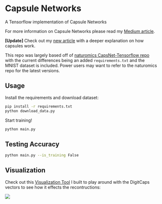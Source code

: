 # Capsule Networks
A Tensorflow implementation of Capsule Networks

For more information on Capsule Networks please read my [Medium article](https://hackernoon.com/capsule-networks-are-shaking-up-ai-heres-how-to-use-them-c233a0971952).

**[Update]** Check out my [new article](https://medium.freecodecamp.org/understanding-capsule-networks-ais-alluring-new-architecture-bdb228173ddc) with a deeper explanation on how capsules work.

This repo was largely based off of [naturomics CapsNet-Tensorflow repo](https://github.com/naturomics/CapsNet-Tensorflow) with the current differences being an added `requirements.txt` and the MNIST dataset is included. Power users may want to refer to the naturomics repo for the latest versions.

## Usage
Install the requirements and download dataset:
```bash
pip install -r requirements.txt
python download_data.py
```
Start training!
```bash
python main.py
```

## Testing Accuracy
```bash
python main.py --is_training False
```

## Visualization
Check out this [Visualization Tool](https://github.com/bourdakos1/CapsNet-Visualization) I built to play around with the DigitCaps vectors to see how it effects the recontructions:

[![](https://github.com/bourdakos1/CapsNet-Visualization/raw/master/readme/4.gif)](https://github.com/bourdakos1/CapsNet-Visualization)
